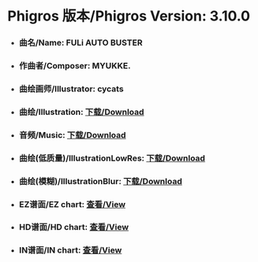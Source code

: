 
# Phigros 版本/Phigros Version:  3.10.0

- ### __曲名/Name:  FULi AUTO BUSTER__

- ### __作曲者/Composer:  MYUKKE.__

- ### __曲绘画师/Illustrator:  cycats__

- ### __曲绘/Illustration:  [下载/Download](https://github.com/Po6647A/PAR/releases/download/3.10.0/993.png)__

- ### __音频/Music:  [下载/Download](https://github.com/Po6647A/PAR/releases/download/3.10.0/1874.ogg)__

- ### __曲绘(低质量)/IllustrationLowRes:  [下载/Download](https://github.com/Po6647A/PAR/releases/download/3.10.0/1485.png)__

- ### __曲绘(模糊)/IllustrationBlur:  [下载/Download](https://github.com/Po6647A/PAR/releases/download/3.10.0/1239.png)__


- ### __EZ谱面/EZ chart:  [查看/View](./EZ.json/index.html)__

- ### __HD谱面/HD chart:  [查看/View](./HD.json/index.html)__

- ### __IN谱面/IN chart:  [查看/View](./IN.json/index.html)__
